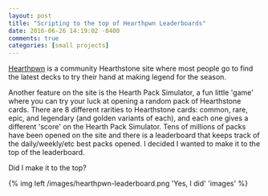 ```yaml
---
layout: post
title: "Scripting to the top of Hearthpwn Leaderboards"
date: 2016-06-26 14:19:02 -0400
comments: true
categories: [small projects]
---
```


[Hearthpwn](http://www.hearthpwn.com) is a community Hearthstone site where most people go to find the latest decks to try their hand at making legend for the season.

Another feature on the site is the Hearth Pack Simulator, a fun little 'game' where you can try your luck at opening a random pack of Hearthstone cards. There are 8 different rarities to Hearthstone cards: common, rare, epic, and legendary (and golden variants of each), and each one gives a different 'score' on the Hearth Pack Simulator. Tens of millions of packs have been opened on the site and there is a leaderboard that keeps track of the daily/weekly/etc best packs opened. I decided I wanted to make it to the top of the leaderboard.

Did I make it to the top?
<!-- more -->
{% img left /images/hearthpwn-leaderboard.png 'Yes, I did' 'images' %}